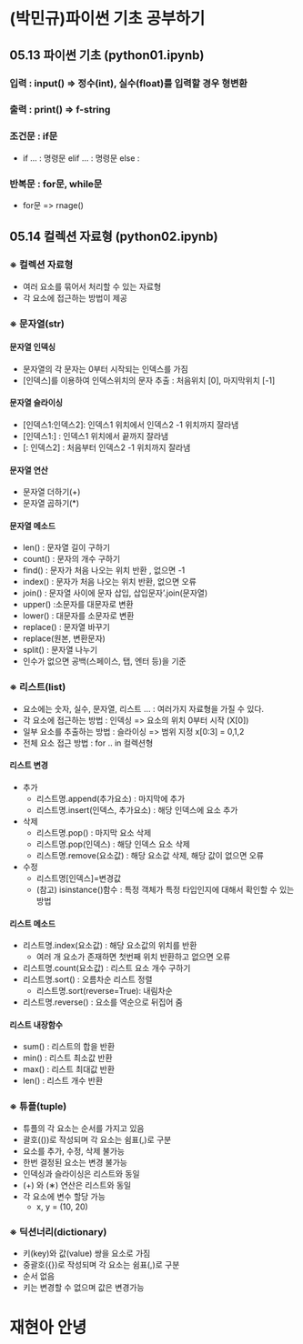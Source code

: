 # (박민규)파이썬 기초 공부하기
## 05.13 파이썬 기초 (python01.ipynb)
### 입력 : input() => 정수(int), 실수(float)를 입력할 경우 형변환
### 출력 : print() => f-string
### 조건문 : if문
  * if ... : 명령문 elif ... : 명령문 else :
### 반복문 : for문, while문 
  * for문 => rnage()
## 05.14 컬렉션 자료형 (python02.ipynb)
### ※ 컬렉션 자료형
  * 여러 요소를 묶어서 처리할 수 있는 자료형 
  * 각 요소에 접근하는 방법이 제공
### ※ 문자열(str)
#### 문자열 인덱싱
  * 문자열의 각 문자는 0부터 시작되는 인덱스를 가짐
  * [인덱스]를 이용하여 인덱스위치의 문자 추출 : 처음위치 [0], 마지막위치 [-1]
#### 문자열 슬라이싱
  * [인덱스1:인덱스2]: 인덱스1 위치에서 인덱스2 -1 위치까지 잘라냄
  * [인덱스1:] : 인덱스1 위치에서 끝까지 잘라냄
  * [: 인덱스2] : 처음부터 인덱스2 -1 위치까지 잘라냄
#### 문자열 연산
  * 문자열 더하기(+)
  * 문자열 곱하기(*)
#### 문자열 메소드
  * len() : 문자열 길이 구하기
  * count() : 문자의 개수 구하기
  * find() : 문자가 처음 나오는 위치 반환 , 없으면 -1
  * index() : 문자가 처음 나오는 위치 반환, 없으면 오류
  * join() : 문자열 사이에 문자 삽입, 삽입문자’.join(문자열)
  * upper() :소문자를 대문자로 변환
  * lower() : 대문자를 소문자로 변환
  * replace() : 문자열 바꾸기
  * replace(원본, 변환문자)
  * split() : 문자열 나누기
  * 인수가 없으면 공백(스페이스, 탭, 엔터 등)을 기준
### ※ 리스트(list)
  * 요소에는 숫자, 실수, 문자열, 리스트 ... : 여러가지 자료형을 가질 수 있다.
  * 각 요소에 접근하는 방법 : 인덱싱 => 요소의 위치 0부터 시작 (X[0])
  * 일부 요소를 추출하는 방법 : 슬라이싱 => 범위 지정 x[0:3] = 0,1,2
  * 전체 요소 접근 방법 : for .. in 컬렉션형
#### 리스트 변경
  * 추가 
    * 리스트명.append(추가요소) : 마지막에 추가
    * 리스트명.insert(인덱스, 추가요소) : 해당 인덱스에 요소 추가
  * 삭제
    * 리스트명.pop() : 마지막 요소 삭제
    * 리스트명.pop(인덱스) : 해당 인덱스 요소 삭제
    * 리스트명.remove(요소값) : 해당 요소값 삭제, 해당 값이 없으면 오류
  * 수정
    * 리스트명[인덱스]=변경값
    * (참고) isinstance()함수 : 특정 객체가 특정 타입인지에 대해서 확인할 수 있는 방법
#### 리스트 메소드
  * 리스트명.index(요소값) : 해당 요소값의 위치를 반환
     * 여러 개 요소가 존재하면 첫번째 위치 반환하고 없으면 오류
  * 리스트명.count(요소값) : 리스트 요소 개수 구하기
  * 리스트명.sort() : 오름차순 리스트 정렬
    * 리스트명.sort(reverse=True): 내림차순
  * 리스트명.reverse() : 요소를 역순으로 뒤집어 줌
#### 리스트 내장함수
  * sum() : 리스트의 합을 반환
  * min() : 리스트 최소값 반환
  * max() : 리스트 최대값 반환
  * len() : 리스트 개수 반환
### ※ 튜플(tuple)
  * 튜플의 각 요소는 순서를 가지고 있음
  * 괄호(())로 작성되며 각 요소는 쉼표(,)로 구분
  * 요소를 추가, 수정, 삭제 불가능
  * 한번 결정된 요소는 변경 불가능
  * 인덱싱과 슬라이싱은 리스트와 동일
  * (+) 와  (∗) 연산은 리스트와 동일
  * 각 요소에 변수 할당 가능
    * x, y = (10, 20)
### ※ 딕션너리(dictionary)
  * 키(key)와 값(value) 쌍을 요소로 가짐
  * 중괄호({})로 작성되며 각 요소는 쉼표(,)로 구분
  * 순서 없음
  * 키는 변경할 수 없으며 값은 변경가능
# 재현아 안녕

